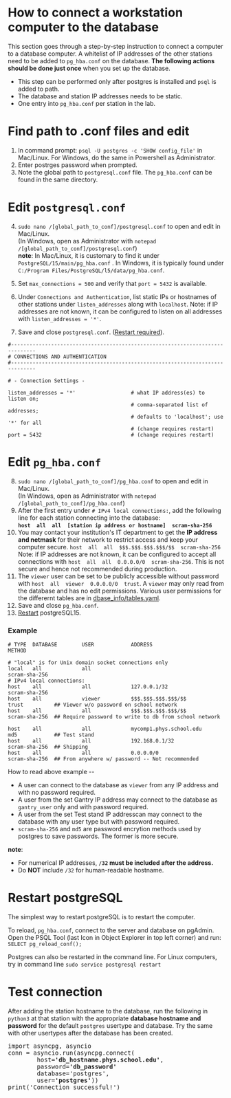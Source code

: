 # How to connect a workstation computer to the database
This section goes through a step-by-step instruction to connect a computer to a database computer. 
A whitelist of IP addresses of the other stations need to be added to ```pg_hba.conf``` on the database.
**The following actions should be done just once** when you set up the database. 

- This step can be performed only after postgres is installed and ```psql``` is added to path.
- The database and station IP addresses needs to be static.
- One entry into ```pg_hba.conf``` per station in the lab.

# Find path to .conf files and edit
1. In command prompt: `psql -U postgres -c 'SHOW config_file'` in Mac/Linux. For Windows, do the same in Powershell as Administrator.
2. Enter postrges password when prompted.
3. Note the global path to `postgresql.conf` file. The `pg_hba.conf` can be found in the same directory.

# Edit `postgresql.conf`
4. `sudo nano /[global_path_to_conf]/postgresql.conf` to open and edit in Mac/Linux. <br />
(In Windows, open as Administrator with `notepad /[global_path_to_conf]/postgresql.conf`)                                                                                                               
**note**:
In Mac/Linux, it is customary to find it under ```PostgreSQL/15/main/pg_hba.conf``` . In Windows, it is typically found under ```C:/Program Files/PostgreSQL/l5/data/pg_hba.conf```.

5. Set `max_connections = 500` and verify that `port = 5432` is available.
6. Under `Connections and Authentication`, list static IPs or hostnames of other stations under `listen_addresses` along with `localhost`. Note: if IP addresses are not known, it can be configured to listen on all addresses with `listen_addresses = '*'`.
7. Save and close `postgresql.conf`. ([Restart required](pg_hba_documentation.md#restart-postgresql)).

```
#------------------------------------------------------------------------------
# CONNECTIONS AND AUTHENTICATION
#------------------------------------------------------------------------------

# - Connection Settings -

listen_addresses = '*'                  # what IP address(es) to listen on;
                                        # comma-separated list of addresses;
                                        # defaults to 'localhost'; use '*' for all
                                        # (change requires restart)
port = 5432                             # (change requires restart)
```

# Edit `pg_hba.conf`

8. `sudo nano /[global_path_to_conf]/pg_hba.conf` to open and edit in Mac/Linux. <br />
(In Windows, open as Administrator with `notepad /[global_path_to_conf]/pg_hba.conf`)                                                                                                                
9. After the first entry under ```# IPv4 local connections:```, add the following line for each station connecting into the database: <br />
 **```host  all  all  [station ip address or hostname]  scram-sha-256```**
10. You may contact your institution's IT department to get the **IP address and netmask** for their network to restrict access and keep your computer secure. ```host  all  all  $$$.$$$.$$$.$$$/$$  scram-sha-256```
Note: if IP addresses are not known, it can be configured to accept all connections with ```host  all  all  0.0.0.0/0  scram-sha-256```. This is not secure and hence not recommended during production.
11. The `viewer` user can be set to be publicly accessible without password with ```host  all  viewer  0.0.0.0/0  trust```. A `viewer` may only read from the database and has no edit permissions. Various user permissions for the differernt tables are in [dbase_info/tables.yaml](https://github.com/cmu-hgc-mac/HGC_DB_postgres/blob/main/dbase_info/tables.yaml#L37).
12. Save and close `pg_hba.conf`.
13. [Restart](pg_hba_documentation.md#restart-postgresql) postgreSQL15.

### Example
```
# TYPE  DATABASE        USER            ADDRESS                     METHOD

# "local" is for Unix domain socket connections only
local   all             all                                         scram-sha-256
# IPv4 local connections:
host    all             all             127.0.0.1/32                scram-sha-256
host    all             viewer          $$$.$$$.$$$.$$$/$$          trust          ## Viewer w/o password on school network
host    all             all             $$$.$$$.$$$.$$$/$$          scram-sha-256  ## Require password to write to db from school network

host    all             all             mycomp1.phys.school.edu     md5            ## Test stand
host    all             all             192.168.0.1/32              scram-sha-256  ## Shipping
host    all             all             0.0.0.0/0                   scram-sha-256  ## From anywhere w/ password -- Not recommended
```

How to read above example --
- A user can connect to the database as `viewer` from any IP address and with no password required.
- A user from the set Gantry IP address may connect to the database as `gantry_user` only and with password required.
- A user from the set Test stand IP addresscan may connect to the database with any user type but with password required.
- `scram-sha-256` and `md5` are password encrytion methods used by postgres to save passwords. The former is more secure.

**note**:
- For numerical IP addresses, **`/32` must be included after the address.**
- Do **NOT** include `/32` for human-readable hostname.

# Restart postgreSQL
The simplest way to restart postgreSQL is to restart the computer.

To reload, `pg_hba.conf`, connect to the server and database on pgAdmin. Open the PSQL Tool (last Icon in Object Explorer in top left corner) and run: ```SELECT pg_reload_conf();```

Postgres can also be restarted in the command line. For Linux computers, try in command line
```sudo service postgresql restart```
 
# Test connection
After adding the station hostname to the database, run the following in `python3` at that station with the appropriate **database hostname and password** for the default `postgres` usertype and database. Try the same with other usertypes after the database has been created.
<pre>
import asyncpg, asyncio
conn = asyncio.run(asyncpg.connect(
        host=<b>'db_hostname.phys.school.edu'</b>,
        password=<b>'db_password'</b>
        database='postgres',
        user=<b>'postgres'</b>))
print('Connection successful!')
</pre>
